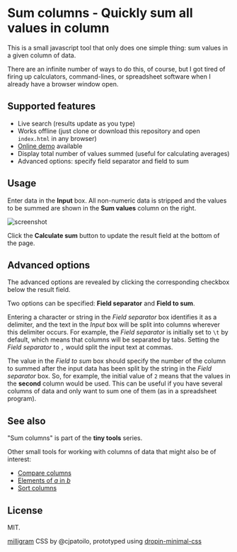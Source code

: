 # Sum columns - Quickly sum all values in column

This is a small javascript tool that only does one simple thing: sum values in a given column of data.

There are an infinite number of ways to do this, of course, but I got tired of firing up calculators, command-lines, or spreadsheet software when I already have a browser window open.

## Supported features

* Live search (results update as you type)
* Works offline (just clone or download this repository and open `index.html` in any browser)
* [Online demo](https://dohliam.github.io/tiny_tools/sum) available
* Display total number of values summed (useful for calculating averages)
* Advanced options: specify field separator and field to sum

## Usage

Enter data in the **Input** box. All non-numeric data is stripped and the values to be summed are shown in the **Sum values** column on the right.

![screenshot](https://cloud.githubusercontent.com/assets/9295750/19641085/777f92d8-9994-11e6-8e77-24dc78380ab5.png)

Click the **Calculate sum** button to update the result field at the bottom of the page.

## Advanced options

The advanced options are revealed by clicking the corresponding checkbox below the result field.

Two options can be specified: **Field separator** and **Field to sum**.

Entering a character or string in the _Field separator_ box identifies it as a delimiter, and the text in the _Input_ box will be split into columns wherever this delimiter occurs. For example, the _Field separator_ is initially set to `\t` by default, which means that columns will be separated by tabs. Setting the _Field separator_ to `,` would split the input text at commas.

The value in the _Field to sum_ box should specify the number of the column to summed after the input data has been split by the string in the _Field separator_ box. So, for example, the initial value of `2` means that the values in the **second** column would be used. This can be useful if you have several columns of data and only want to sum one of them (as in a spreadsheet program).

## See also

"Sum columns" is part of the **tiny tools** series.

Other small tools for working with columns of data that might also be of interest:

* [Compare columns](https://github.com/dohliam/compare-columns)
* [Elements of _a_ in _b_](https://github.com/dohliam/elements-of-a-in-b)
* [Sort columns](https://github.com/dohliam/sort-columns)

## License

MIT.

[milligram](https://github.com/milligram/milligram) CSS by @cjpatoilo, prototyped using [dropin-minimal-css](https://github.com/dohliam/dropin-minimal-css)
